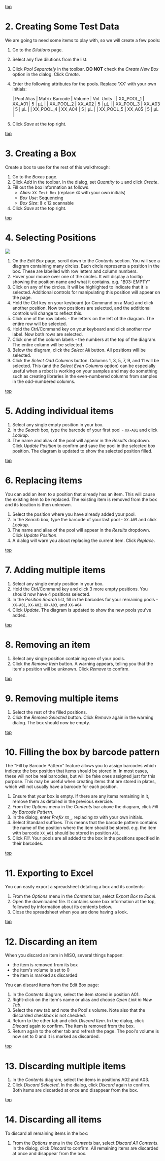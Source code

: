 <a name="box-data" href="#">top</a>

# 2. Creating Some Test Data

We are going to need some items to play with, so we will create a few pools:

1. Go to the _Dilutions_ page.
1. Select any five dilutions from the list.
1. Click _Pool Separately_ in the toolbar. **DO NOT** check the _Create New Box_ option
   in the dialog. Click _Create_.
1. Enter the following attributes for the pools. Replace 'XX' with your own initials:
    
    | Pool Alias | Matrix Barcode | Volume | Vol. Units |
    | XX_POOL_1 | XX_A01 | 5 | µL |
    | XX_POOL_2 | XX_A02 | 5 | µL |
    | XX_POOL_3 | XX_A03 | 5 | µL |
    | XX_POOL_4 | XX_A04 | 5 | µL |
    | XX_POOL_5 | XX_A05 | 5 | µL |
    
1. Click _Save_ at the top right.

<a name="box-new" href="#">top</a>

# 3. Creating a Box

Create a box to use for the rest of this walkthrough:

1. Go to the _Boxes_ page.
1. Click _Add_ in the toolbar. In the dialog, set _Quantity_ to `1` and click _Create_.
1. Fill out the box information as follows.
    * _Alias_: `XX Test Box` (replace `XX` with your own initials)
    * _Box Use_: Sequencing
    * _Box Size_: 8 x 12 scannable
1. Click _Save_ at the top right.

<a name="box-selecting" href="#">top</a>

# 4. Selecting Positions

<img src="pics/box-selecting.png" id="figure">

1. On the _Edit Box_ page, scroll down to the _Contents_ section. You will see a diagram
   containing many circles. Each circle represents a position in the box. These are
   labelled with row letters and column numbers.
1. Hover your mouse over one of the circles. It will display a tooltip showing the
   position name and what it contains. e.g. "B03: EMPTY"
1. Click on any of the circles. It will be highlighted to indicate that it is selected.
   Additional controls for manipulating this position will appear on the page.
1. Hold the Ctrl key on your keyboard (or Command on a Mac) and click another position.
   Now two positions are selected, and the additional controls will change to reflect
   this.
1. Click one of the row labels - the letters on the left of the diagram. The entire
   row will be selected.
1. Hold the Ctrl/Command key on your keyboard and click another row label. Now both
   rows are selected.
1. Click one of the column labels - the numbers at the top of the diagram. The entire
   column will be selected.
1. Below the diagram, click the _Select All_ button. All positions will be selected.
1. Click the _Select Odd Columns_ button. Columns 1, 3, 5, 7, 9, and 11 will be selected.
   This (and the _Select Even Columns_ option) can be especially useful when a robot is
   working on your samples and may do something such as creating libraries in the
   even-numbered columns from samples in the odd-numbered columns.

<a name="box-add-single" href="#">top</a>

# 5. Adding individual items

1. Select any single empty position in your box.
1. In the _Search_ box, type the barcode of your first pool - `XX-A01` and click _Lookup_.
1. The name and alias of the pool will appear in the _Results_ dropdown. Click _Update
   Position_ to confirm and save the pool in the selected box position. The diagram is
   updated to show the selected position filled.

<a name="box-replace-single" href="#">top</a>

# 6. Replacing items

You can add an item to a position that already has an item. This will cause the existing
item to be replaced. The existing item is removed from the box and its location is then
unknown.

1. Select the position where you have already added your pool.
1. In the _Search_ box, type the barcode of your last pool - `XX-A05` and click _Lookup_.
1. The name and alias of the pool will appear in the _Results_ dropdown. Click _Update
   Position_.
1. A dialog will warn you about replacing the current item. Click _Replace_.

<a name="box-add-multiple" href="#">top</a>

# 7. Adding multiple items

1. Select any single empty position in your box.
1. Hold the Ctrl/Command key and click 3 more empty positions. You should now have 4
   positions selected.
1. In the _Position Search_ list, fill in the barcodes for your remaining pools -
   `XX-A01`, `XX-A02`, `XX-A03`, and `XX-A04`
1. Click _Update_. The diagram is updated to show the new pools you've added.

<a name="box-remove-single" href="#">top</a>

# 8. Removing an item

1. Select any single position containing one of your pools.
1. Click the _Remove Item_ button. A warning appears, telling you that the item's
   position will be unknown. Click _Remove_ to confirm.

<a name="box-remove-multiple" href="#">top</a>

# 9. Removing multiple items

1. Select the rest of the filled positions.
1. Click the _Remove Selected_ button. Click _Remove_ again in the warning dialog.
   The box should now be empty.

<a name="box-fill-pattern" href="#">top</a>

# 10. Filling the box by barcode pattern

The "Fill by Barcode Pattern" feature allows you to assign barcodes which indicate the
box position that items should be stored in. In most cases, these will not be real
barcodes, but will be fake ones assigned just for this purpose. This may be useful when
creating items that are stored in plates, which will not usually have a barcode for
each position.

1. Ensure that your box is empty. If there are any items remaining in it, remove them
   as detailed in the previous exercise.
1. From the _Options_ menu in the _Contents_ bar above the diagram, click _Fill by Barcode
   Pattern_.
1. In the dialog, enter _Prefix_ `XX_`, replacing `XX` with your own initials.
1. Select Standard suffixes. This means that the barcode pattern contains the name of
   the position where the item should be stored. e.g. the item with barcode `XX_A01`
   should be stored in position `A01`.
1. Click _Fill_. Your pools are all added to the box in the positions specified in
   their barcodes.

<a name="box-export" href="#">top</a>

# 11. Exporting to Excel

You can easily export a spreadsheet detailing a box and its contents:

1. From the _Options_ menu in the _Contents_ bar, select _Export Box to Excel_.
1. Open the downloaded file. It contains some box information at the top, followed by
   information about its contents below.
1. Close the spreadsheet when you are done having a look.

<a name="box-discard-single" href="#">top</a>

# 12. Discarding an item

When you discard an item in MISO, several things happen:

* the item is removed from its box
* the item's volume is set to 0
* the item is marked as discarded

You can discard items from the Edit Box page:

1. In the _Contents_ diagram, select the item stored in position A01.
1. Right-click on the item's name or alias and choose _Open Link in New Tab_.
1. Select the new tab and note the Pool's volume. Note also that the discarded checkbox
   is not checked.
1. Return to the other tab and click _Discard Item_. In the dialog, click _Discard_
   again to confirm. The item is removed from the box.
1. Return again to the other tab and refresh the page. The pool's volume is now set to 0
   and it is marked as discarded.

<a name="box-discard-multiple" href="#">top</a>

# 13. Discarding multiple items

1. In the _Contents_ diagram, select the items in positions A02 and A03.
1. Click _Discard Selected_. In the dialog, click _Discard_ again to confirm. Both
   items are discarded at once and disappear from the box.

<a name="box-discard-all" href="#">top</a>

# 14. Discarding all items

To discard all remaining items in the box:

1. From the _Options_ menu in the _Contents_ bar, select _Discard All Contents_. In the
   dialog, click _Discard_ to confirm. All remaining items are discarded at once and
   disappear from the box.

